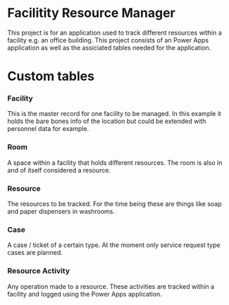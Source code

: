 Facilitity Resource Manager
===

This project is for an application used to track different resources within a facility e.g. an office building. This project consists of an Power Apps application as well as the assiciated tables needed for the application.

# Custom tables
### Facility
This is the master record for one facility to be managed. In this example it holds the bare bones info of the location but could be extended with personnel data for example.

### Room
A space within a facility that holds different resources. The room is also in and of itself considered a resource.

### Resource
The resources to be tracked. For the time being these are things like soap and paper dispensers in washrooms.

### Case
A case / ticket of a certain type. At the moment only service request type cases are planned.

### Resource Activity
Any operation made to a resource. These activities are tracked within a facility and logged using the Power Apps application.